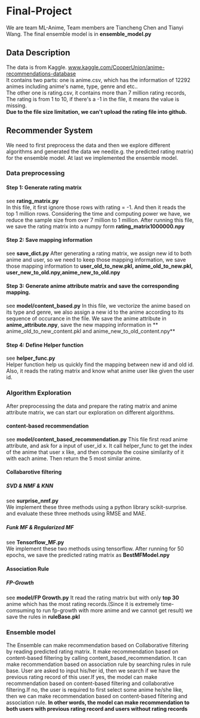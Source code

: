 # Final-Project
We are team ML-Anime, Team members are Tiancheng Chen and Tianyi Wang.
The final ensemble model is in **ensemble_model.py**
## Data Description
The data is from Kaggle.
www.kaggle.com/CooperUnion/anime-recommendations-database
</br>
It contains two parts: one is anime.csv, which has the information of 12292 animes including anime's name, type, genre and etc..
</br>
The other one is rating.csv, it contains more than 7 million rating records, The rating is from 1 to 10, if there's a -1 in the file, it means the value is missing.
</br>
**Due to the file size limitation, we can't upload the rating file into github.**
## Recommender System
We need to first preprocess the data and then we explore different algorithms and generated the data we need(e.g. the predicted rating matrix) for the ensemble model. 
At last we implemented the ensemble model.
### Data preprocessing
#### Step 1: Generate rating matrix
see **rating_matrix.py**
</br>
In this file, it first ignore those rows with rating = -1. And then it reads the top 1 million rows. Considering the time and computing power we have, we reduce the sample size from over 7 million to 1 million.
After running this file, we save the rating matrix into a numpy form **rating_matrix1000000.npy**
</br>
#### Step 2: Save mapping information
see **save_dict.py**
After generating a rating matrix, we assign new id to both anime and user, so we need to keep those mapping information, we save those mapping information to **user_old_to_new.pkl, anime_old_to_new.pkl, user_new_to_old.npy,anime_new_to_old.npy**
#### Step 3: Generate anime attribute matrix and save the corresponding mapping.
see **model/content_based.py**
In this file, we vectorize the anime based on its type and genre, we also assign a new id to the anime according to its sequence of occurance in the file. We save the anime attribute in **anime_attribute.npy**, save the new mapping information in
** anime_old_to_new_content.pkl and anime_new_to_old_content.npy**
#### Step 4: Define Helper function
see **helper_func.py**
</br>
Helper function help us quickly find the mapping between new id and old id. Also, it reads the rating matrix and know what anime user like given the user id.
### Algorithm Exploration
After preprocessing the data and prepare the rating matrix and anime attribute matrix, we can start our exploration on different algorithms.
#### content-based recommendation
see **model/content_based_recommendation.py**
This file first read anime attribute, and ask for a input of user_id x. It call helper_func to get the index of the anime that user x like, and then compute the cosine similarity of it with each anime. Then 
return the 5 most similar anime.
#### Collabarotive filtering
##### SVD & NMF & KNN
see **surprise_nmf.py**
</br>
We implement these three methods using a python library scikit-surprise. and evaluate these three methods using RMSE and MAE.
##### Funk MF & Regularized MF
see **Tensorflow_MF.py**
</br>
We implement these two methods using tensorflow. After running for 50 epochs, we save the predicted rating matrix as **BestMFModel.npy**
#### Association Rule
##### FP-Growth
see **model/FP Growth.py**
It read the rating matrix but with only **top 30** anime which has the most rating records.(Since it is extremely time-comsuming to run fp-growth with more anime and we cannot get result)
we save the rules in **ruleBase.pkl**
### Ensemble model
The Ensemble can make recommendation based on Collaborative filtering by reading predicted rating matrix. It make recommendation based on content-based filtering by calling content_based_recommendation.
It can make recommendation based on association rule by searching rules in rule base.
User are asked to input his/her id, then we search if we have the previous rating record of this user.If yes, the model can make recommendation based on content-based filtering and collaborative filtering.If no, the user is required to first select some anime he/she like, then we can make recommendation based on content-based filtering and association rule.
**In other words, the model can make recommendation to both users with previous rating record and users without rating records**
